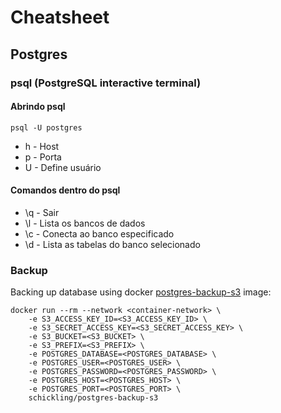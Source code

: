 # Cheatsheet

## Postgres

### psql (PostgreSQL interactive terminal)

#### Abrindo psql
`psql -U postgres`

- h - Host
- p - Porta
- U - Define usuário

#### Comandos dentro do psql
- \q - Sair
- \l - Lista os bancos de dados
- \c <db> - Conecta ao banco especificado
- \d - Lista as tabelas do banco selecionado

### Backup 

Backing up database using docker [postgres-backup-s3](https://github.com/schickling/dockerfiles/tree/master/postgres-backup-s3) image:

```
docker run --rm --network <container-network> \
    -e S3_ACCESS_KEY_ID=<S3_ACCESS_KEY_ID> \
    -e S3_SECRET_ACCESS_KEY=<S3_SECRET_ACCESS_KEY> \
    -e S3_BUCKET=<S3_BUCKET> \
    -e S3_PREFIX=<S3_PREFIX> \
    -e POSTGRES_DATABASE=<POSTGRES_DATABASE> \
    -e POSTGRES_USER=<POSTGRES_USER> \
    -e POSTGRES_PASSWORD=<POSTGRES_PASSWORD> \
    -e POSTGRES_HOST=<POSTGRES_HOST> \
    -e POSTGRES_PORT=<POSTGRES_PORT> \
    schickling/postgres-backup-s3
```